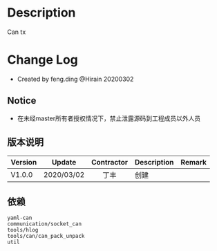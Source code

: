 # Description

Can tx

# Change Log

* Created by feng.ding @Hirain 20200302

## Notice

* 在未经master所有者授权情况下，禁止泄露源码到工程成员以外人员

## 版本说明

| Version | Update | Contractor | Description | Remark |
| ------ | ------- | :----: | --------| --------- |
| V1.0.0 | 2020/03/02 |  丁丰  | 创建 | |

## 依赖
```
yaml-can
communication/socket_can
tools/hlog
tools/can/can_pack_unpack
util
```
